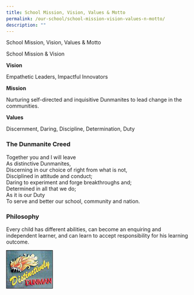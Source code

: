 ```yaml
---
title: School Mission, Vision, Values & Motto
permalink: /our-school/school-mission-vision-values-n-motto/
description: ""
---
```

School Mission, Vision, Values & Motto

School Mission & Vision

**Vision**

Empathetic Leaders, Impactful Innovators  


**Mission**

Nurturing self-directed and inquisitive Dunmanites to lead change in the communities.

**Values**

Discernment, Daring, Discipline, Determination, Duty

### The Dunmanite Creed

Together you and I will leave  
As distinctive Dunmanites,  
Discerning in our choice of right from what is not,  
Disciplined in attitude and conduct;  
Daring to experiment and forge breakthroughs and;  
Determined in all that we do;  
As it is our Duty  
To serve and better our school, community and nation.

### Philosophy

Every child has different abilities, can become an enquiring and independent learner, and can learn to accept responsibility for his learning outcome.

 <img src="/images/Our%20School/distinctively_dunman.jpg"
     style="width:25%">